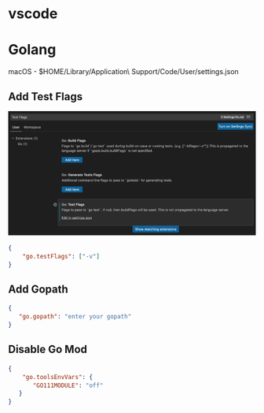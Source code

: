 # vscode

# Golang
macOS - $HOME/Library/Application\ Support/Code/User/settings.json
## Add Test Flags
![add_test_flags](./add_test_flags.jpg "add_test_flags")
```json
{
    "go.testFlags": ["-v"]
}
```

## Add Gopath
```json
{
   "go.gopath": "enter your gopath"
}
```

## Disable Go Mod
```json
{
    "go.toolsEnvVars": {
       "GO111MODULE": "off"
   }
}
```